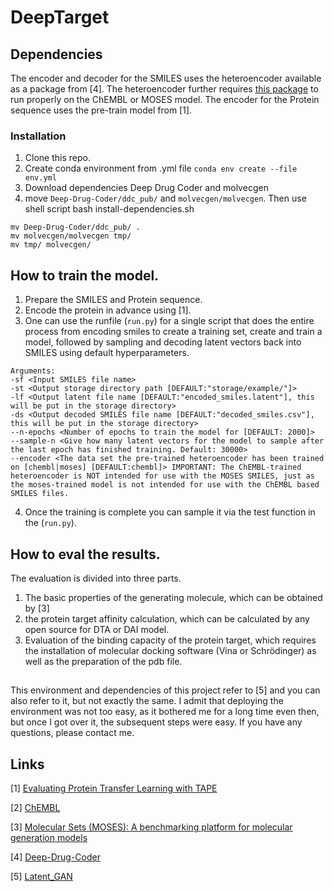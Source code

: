 # DeepTarget

## Dependencies

The encoder and decoder for the SMILES uses the heteroencoder available as a package from [4]. The heteroencoder further requires [this package](https://github.com/EBjerrum/molvecgen) to run properly on the ChEMBL or MOSES model. 
The encoder for the Protein sequence uses the pre-train model from [1].

### Installation

1. Clone this repo.
1. Create conda environment from .yml file `conda env create --file env.yml`
1. Download dependencies Deep Drug Coder and molvecgen
1. move `Deep-Drug-Coder/ddc_pub/` and `molvecgen/molvecgen`. Then use shell script bash install-dependencies.sh 


```
mv Deep-Drug-Coder/ddc_pub/ .
mv molvecgen/molvecgen tmp/
mv tmp/ molvecgen/
```

## How to train the model.

1. Prepare the SMILES and Protein sequence. 
1. Encode the protein in advance using [1].
1. One can use the runfile (`run.py`) for a single script that does the entire process from encoding smiles to create a training set, create and train a model, followed by sampling and decoding latent vectors back into SMILES using default hyperparameters. 
```
Arguments:
-sf <Input SMILES file name>
-st <Output storage directory path [DEFAULT:"storage/example/"]>
-lf <Output latent file name [DEFAULT:"encoded_smiles.latent"], this will be put in the storage directory>
-ds <Output decoded SMILES file name [DEFAULT:"decoded_smiles.csv"], this will be put in the storage directory>
--n-epochs <Number of epochs to train the model for [DEFAULT: 2000]>
--sample-n <Give how many latent vectors for the model to sample after the last epoch has finished training. Default: 30000>
--encoder <The data set the pre-trained heteroencoder has been trained on [chembl|moses] [DEFAULT:chembl]> IMPORTANT: The ChEMBL-trained heteroencoder is NOT intended for use with the MOSES SMILES, just as the moses-trained model is not intended for use with the ChEMBL based SMILES files.
```

4. Once the training is complete you can sample it via the test function in the (`run.py`).

## How to eval the results.
The evaluation is divided into three parts.

1. The basic properties of the generating molecule, which can be obtained by [3]
1. the protein target affinity calculation, which can be calculated by any open source for DTA or DAI model.
1. Evaluation of the binding capacity of the protein target, which requires the installation of  molecular docking software (Vina or Schrödinger) as well as the preparation of the pdb file.



## 
This environment and dependencies of this project refer to [5] and you can also refer to it, but not exactly the same.
I admit that deploying the environment was not too easy, as it bothered me for a long time even then, but once I got over it, the subsequent steps were easy. If you have any questions, please contact me.

## Links
[1] [Evaluating Protein Transfer Learning with TAPE](https://github.com/songlab-cal/tape)

[2] [ChEMBL](https://www.ebi.ac.uk/chembl/)

[3] [Molecular Sets (MOSES): A benchmarking platform for molecular generation models](https://github.com/molecularsets/moses)

[4] [Deep-Drug-Coder](https://github.com/pcko1/Deep-Drug-Coder)

[5] [Latent_GAN](https://github.com/Dierme/latent-gan)

